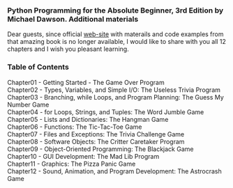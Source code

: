 ### Python Programming for the Absolute Beginner, 3rd Edition by Michael Dawson. Additional materials

Dear guests, since official [web-site](http://courseptr.com/downloads) with materails and code examples from that amazing book is no longer available, I would like to share with you all 12 chapters and I wish you pleasant learning.

### Table of Contents
Chapter01 - Getting Started - The Game Over Program\
Chapter02 - Types, Variables, and Simple I/O: The Useless Trivia Program\
Chapter03 - Branching, while Loops, and Program Planning: The Guess My Number Game\
Chapter04 - for Loops, Strings, and Tuples: The Word Jumble Game\
Chapter05 - Lists and Dictionaries: The Hangman Game\
Chapter06 - Functions: The Tic-Tac-Toe Game\
Chapter07 - Files and Exceptions: The Trivia Challenge Game\
Chapter08 - Software Objects: The Critter Caretaker Program\
Chapter09 - Object-Oriented Programming: The Blackjack Game\
Chapter10 - GUI Development: The Mad Lib Program\
Chapter11 - Graphics: The Pizza Panic Game\
Chapter12 - Sound, Animation, and Program Development: The Astrocrash Game
